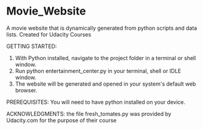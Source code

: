 # Movie_Website

A movie website that is dynamically generated from python scripts and data lists. Created for Udacity Courses


GETTING STARTED:
1. With Python installed, navigate to the project folder in a terminal or shell window.
2. Run python entertainment_center.py in your terminal, shell or IDLE window.
3. The website will be generated and opened in your system's default web browser.

PREREQUISITES:
You will need to have python installed on your device.

ACKNOWLEDGMENTS:
the file fresh_tomates.py was provided by Udacity.com for the purpose of their course
